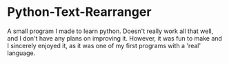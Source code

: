 # Python-Text-Rearranger
A small program I made to learn python.
Doesn't really work all that well, and I don't have any plans on improving it. 
However, it was fun to make and I sincerely enjoyed it, as it was one of my first programs with a 'real' language.
